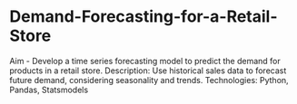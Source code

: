 # Demand-Forecasting-for-a-Retail-Store
Aim -
Develop a time series forecasting model to predict the demand for products in a
retail store.
Description: Use historical sales data to forecast future demand, considering seasonality and
trends.
Technologies: Python, Pandas, Statsmodels
